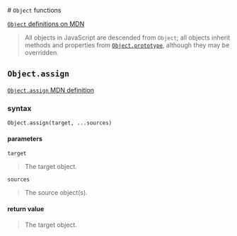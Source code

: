 # `Object` functions

[`Object` definitions on MDN](https://developer.mozilla.org/en-US/docs/Web/JavaScript/Reference/Global_Objects/Object)

> All objects in JavaScript are descended from `Object`; all objects inherit methods and properties from 
> [`Object.prototype`](https://developer.mozilla.org/en-US/docs/Web/JavaScript/Reference/Global_Objects/Object/prototype), 
> although they may be overridden.

## `Object.assign`

[`Object.assign` MDN definition](https://developer.mozilla.org/en-US/docs/Web/JavaScript/Reference/Global_Objects/Object/assign)

### syntax

`Object.assign(target, ...sources)`

#### parameters

`target`
> The target object.

`sources`
> The source object(s).
 
#### return value

> The target object.
